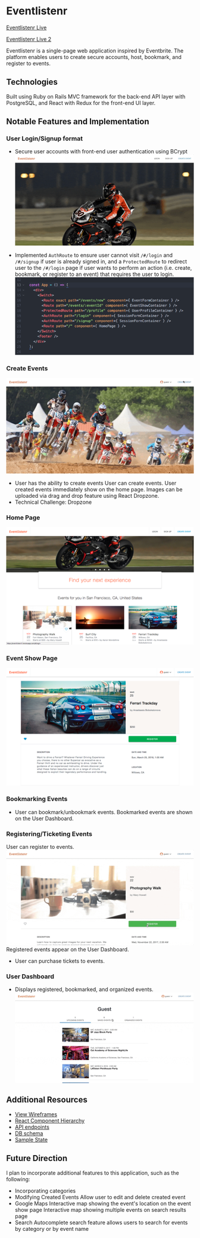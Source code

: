 # Eventlistenr

[Eventlistenr Live](https://eventlistenr.herokuapp.com/)

[Eventlistenr Live 2](https://eventlistenr1.herokuapp.com/)

Eventlistenr is a single-page web application inspired by Eventbrite. The platform enables users to create secure accounts, host, bookmark, and register to events.


## Technologies
Built using Ruby on Rails MVC framework for the back-end API layer with PostgreSQL, and React with Redux for the front-end UI layer.


## Notable Features and Implementation
### User Login/Signup format
* Secure user accounts with front-end user authentication using BCrypt
![Session Form](docs/images/session_form_rev1.gif)

* Implemented `AuthRoute` to ensure user cannot visit `/#/login` and `/#/signup` if user is already signed in, and a `ProtectedRoute` to redirect user to the `/#/login` page if user wants to perform an action (i.e. create, bookmark, or register to an event) that requires the user to login.
![Front End Auth](docs/images/front_end_auth.png)


### Create Events
![Event form](docs/images/event_form_rev1.gif)
* User has the ability to create events
User can create events. User created events immediately show on the home page. Images can be uploaded via drag and drop feature using React Dropzone.
* Technical Challenge: Dropzone


### Home Page
![Home page](docs/images/splash_page_rev1.png)


### Event Show Page
![Show page](docs/images/event_show_rev1.png)


### Bookmarking Events
* User can bookmark/unbookmark events. Bookmarked events are shown on the User Dashboard.


### Registering/Ticketing Events
User can register to events.
![Eventlistenr](docs/images/ticket_form_rev1.gif)
Registered events appear on the User Dashboard.
* User can purchase tickets to events.


### User Dashboard
* Displays registered, bookmarked, and organized events.
![User Dashboard](docs/images/user_profile_rev1.gif)



## Additional Resources
* [View Wireframes](https://github.com/gevuong/EventListenr/tree/master/docs/wireframes)
* [React Component Hierarchy](https://github.com/gevuong/EventListenr/blob/master/docs/component_hierarchy.md)
* [API endpoints](https://github.com/gevuong/EventListenr/blob/master/docs/api-endpoints.md)
* [DB schema](https://github.com/gevuong/EventListenr/blob/master/docs/schema.md)
* [Sample State](https://github.com/gevuong/EventListenr/blob/master/docs/sample-state.md)


## Future Direction
I plan to incorporate additional features to this application, such as the following:
* Incorporating categories
* Modifying Created Events
Allow user to edit and delete created event
* Google Maps
Interactive map showing the event's location on the event show page
Interactive map showing multiple events on search results page
* Search
Autocomplete search feature allows users to search for events by category or by event name
